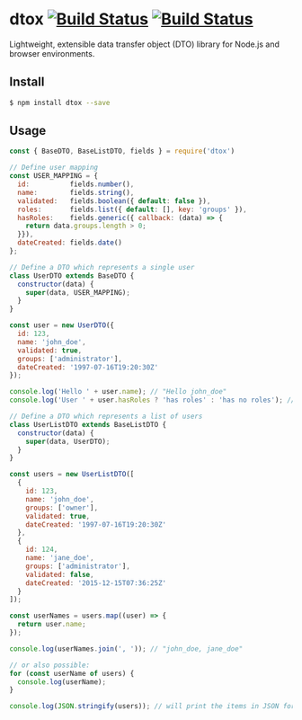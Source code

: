 # dtox [![Build Status](https://img.shields.io/travis/pstadler/dtox/master.svg?style=flat-square)](https://travis-ci.org/pstadler/dtox) [![Build Status](https://img.shields.io/coveralls/pstadler/dtox/master.svg?style=flat-square)](https://coveralls.io/github/pstadler/dtox?branch=master)

Lightweight, extensible data transfer object (DTO) library for Node.js and browser environments.

## Install

```bash
$ npm install dtox --save
```

## Usage

```js
const { BaseDTO, BaseListDTO, fields } = require('dtox')

// Define user mapping
const USER_MAPPING = {
  id:          fields.number(),
  name:        fields.string(),
  validated:   fields.boolean({ default: false }),
  roles:       fields.list({ default: [], key: 'groups' }),
  hasRoles:    fields.generic({ callback: (data) => {
    return data.groups.length > 0;
  }}),
  dateCreated: fields.date()
};

// Define a DTO which represents a single user
class UserDTO extends BaseDTO {
  constructor(data) {
    super(data, USER_MAPPING);
  }
}

const user = new UserDTO({
  id: 123,
  name: 'john_doe',
  validated: true,
  groups: ['administrator'],
  dateCreated: '1997-07-16T19:20:30Z'
});

console.log('Hello ' + user.name); // "Hello john_doe"
console.log('User ' + user.hasRoles ? 'has roles' : 'has no roles'); // "User has roles"

// Define a DTO which represents a list of users
class UserListDTO extends BaseListDTO {
  constructor(data) {
    super(data, UserDTO);
  }
}

const users = new UserListDTO([
  {
    id: 123,
    name: 'john_doe',
    groups: ['owner'],
    validated: true,
    dateCreated: '1997-07-16T19:20:30Z'
  },
  {
    id: 124,
    name: 'jane_doe',
    groups: ['administrator'],
    validated: false,
    dateCreated: '2015-12-15T07:36:25Z'
  }
]);

const userNames = users.map((user) => {
  return user.name;
});

console.log(userNames.join(', ')); // "john_doe, jane_doe"

// or also possible:
for (const userName of users) {
  console.log(userName);
}

console.log(JSON.stringify(users)); // will print the items in JSON form
```
